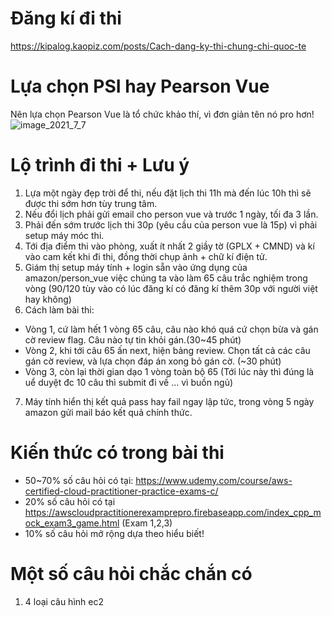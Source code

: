# Đăng kí đi thi
https://kipalog.kaopiz.com/posts/Cach-dang-ky-thi-chung-chi-quoc-te

# Lựa chọn PSI hay Pearson Vue
Nên lựa chọn Pearson Vue là tổ chức khảo thí, vì đơn giản tên nó pro hơn!
![image_2021_7_7](https://user-images.githubusercontent.com/25264763/125034864-51c05f00-e0bb-11eb-8fbf-0bec444a9076.png)

# Lộ trình đi thi + Lưu ý
1. Lựa một ngày đẹp trời để thi, nếu đặt lịch thi 11h mà đến lúc 10h thì sẽ được thi sớm hơn tùy trung tâm.
2. Nếu đổi lịch phải gửi email cho person vue và trước 1 ngày, tối đa 3 lần.
3. Phải đến sớm trước lịch thi 30p (yêu cầu của person vue là 15p) vì phải setup máy móc thi.
4. Tới địa điểm thi vào phòng, xuất ít nhất 2 giầy tờ (GPLX + CMND) và kí vào cam kết khi đi thi, đồng thời chụp ảnh + chữ kí điện tử.
5. Giám thị setup máy tính + login sẵn vào ứng dụng của amazon/person_vue việc chúng ta vào làm 65 câu trắc nghiệm trong vòng (90/120 tùy vào có lúc đăng kí có đăng kí thêm 30p với người việt hay không)
6. Cách làm bài thi:
- Vòng 1, cứ làm hết 1 vòng 65 câu, câu nào khó quá cứ chọn bừa và gán cờ review flag. Câu nào tự tin khỏi gán.(30~45 phút)
- Vòng 2, khi tới câu 65 ấn next, hiện bảng review. Chọn tất cả các câu gán cờ review, và lựa chọn đáp án xong bỏ gán cờ. (~30 phút)
- Vòng 3, còn lại thời gian dạo 1 vòng toàn bộ 65 (Tới lúc này thì đúng là uể duyệt đc 10 câu thì submit đi về ... vì buồn ngủ)
7. Máy tính hiển thị kết quả pass hay fail ngay lập tức, trong vòng 5 ngày amazon gửi mail báo kết quả chính thức.

# Kiến thức có trong bài thi
- 50~70% số câu hỏi có tại: https://www.udemy.com/course/aws-certified-cloud-practitioner-practice-exams-c/
- 20% số câu hỏi có tại https://awscloudpractitionerexamprepro.firebaseapp.com/index_cpp_mock_exam3_game.html (Exam 1,2,3)
- 10% số câu hỏi mở rộng dựa theo hiểu biết!

# Một số câu hỏi chắc chắn có
1. 4 loại câu hình ec2 
